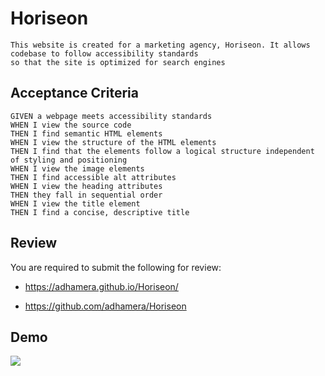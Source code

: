 # Horiseon

```
This website is created for a marketing agency, Horiseon. It allows codebase to follow accessibility standards
so that the site is optimized for search engines
```

## Acceptance Criteria

```
GIVEN a webpage meets accessibility standards
WHEN I view the source code
THEN I find semantic HTML elements
WHEN I view the structure of the HTML elements
THEN I find that the elements follow a logical structure independent of styling and positioning
WHEN I view the image elements
THEN I find accessible alt attributes
WHEN I view the heading attributes
THEN they fall in sequential order
WHEN I view the title element
THEN I find a concise, descriptive title
```

## Review

You are required to submit the following for review:

* https://adhamera.github.io/Horiseon/

* https://github.com/adhamera/Horiseon

## Demo

![](Horiseon/horiseon(1).png)
